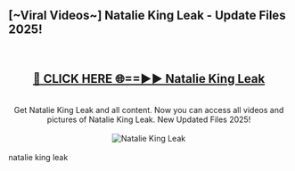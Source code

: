 <h2>[~Viral Videos~] Natalie King Leak - Update Files 2025!</h2>
<br>
<div align="center">
<h2><a href="https://betterlinks.top/A2PfLJ" rel="nofollow">🔴 CLICK HERE 🌐==►► Natalie King Leak</a></h2>
<br>
Get Natalie King Leak and all content. Now you can access all videos and pictures of Natalie King Leak. New Updated Files 2025!
<br>
<br>
<a href="https://betterlinks.top/A2PfLJ" rel="nofollow" data-target="animated-image.originalLink"><img src="https://i.ibb.co.com/WyWwxjT/player-gif2.gif" alt="Natalie King Leak" style="max-width: 100%; display: inline-block;" data-target="animated-image.originalImage"></a>
</div>
<br>
natalie king leak